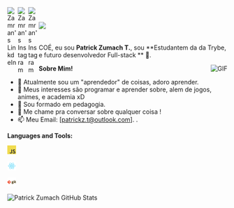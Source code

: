 

<!-- <h3 title="Eae"> Eae! 👋</h3> -->


<a href="https://www.linkedin.com/in/patrick-zumach-808222242/">
  <img align="left" alt="Zamran's LinkdeIn" width="24px" src="https://cdn.jsdelivr.net/npm/simple-icons@v3/icons/linkedin.svg" />
</a>
<a href="https://www.instagram.com/zamranxd/](https://www.instagram.com/patrickzumach/">
  <img align="left" alt="Zamran's Instagram" width="24px" src="https://cdn.jsdelivr.net/npm/simple-icons@v3/icons/instagram.svg" />
</a>
<a href="https://www.facebook.com/ZamranxD](https://www.facebook.com/patrick.zumach.5">
  <img align="left" alt="Zamran's Instagram" width="24px" src="https://cdn.jsdelivr.net/npm/simple-icons@v3/icons/facebook.svg" />
</a>
<br>
<br>
<img src="https://komarev.com/ghpvc/?username=zumachxd&color=blueviolet">
<br />
<br />

COÉ, eu sou **Patrick Zumach T.**, sou **Estudantem da da Trybe, e futuro desenvolvedor Full-stack ** 🚀.

  <img align="right" alt="GIF" src="https://i.pinimg.com/originals/e4/26/70/e426702edf874b181aced1e2fa5c6cde.gif" />

**Sobre Mim!**


- 🌱 Atualmente sou um "aprendedor" de coisas, adoro aprender. 
- 🤔 Meus interesses são programar e aprender sobre, alem de jogos, animes, e academia  xD
- 💼 Sou formado em pedagogia.
- 💬 Me chame pra conversar sobre qualquer coisa !
- 📫 Meu Email: [patrickz.t@outlook.com].
.


**Languages and Tools:**  



<code><img height="20" src="https://raw.githubusercontent.com/github/explore/80688e429a7d4ef2fca1e82350fe8e3517d3494d/topics/javascript/javascript.png"></code>

<code><img height="20" src="https://raw.githubusercontent.com/github/explore/80688e429a7d4ef2fca1e82350fe8e3517d3494d/topics/react/react.png"></code>




<code><img height="20" src="https://raw.githubusercontent.com/github/explore/80688e429a7d4ef2fca1e82350fe8e3517d3494d/topics/git/git.png"></code>


<img src="https://github-readme-stats.vercel.app/api?username=zumachxd&show_icons=true&hide_border=true&count_private=true&theme=shades-of-purple&icon_color=fad000" alt=" Patrick Zumach GitHub Stats">

